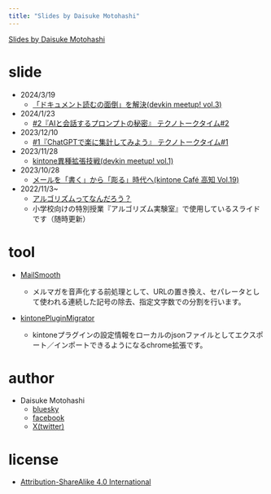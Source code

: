```yaml
---
title: "Slides by Daisuke Motohashi"
---
```


<!-- 編集したら >Markdown PDF Export(html) でhtml化 -->

[Slides by Daisuke Motohashi](https://motohasystem.github.io/slides/)

# slide
- 2024/3/19
    - [「ドキュメント読むの面倒」を解決(devkin meetup! vol.3)](https://motohasystem.github.io/slides/20240319_devkin_meetup_vol3/)
- 2024/1/23
    - [#2『AIと会話するプロンプトの秘密』 テクノトークタイム#2](https://motohasystem.github.io/slides/20240123_techno_talk_time_vol2/)
- 2023/12/10
    - [#1『ChatGPTで楽に集計してみよう』 テクノトークタイム#1](https://motohasystem.github.io/slides/20231210_techno_talk_time_vol1/)
- 2023/11/28
    - [kintone異種拡張技戦(devkin meetup! vol.1)](https://motohasystem.github.io/slides/20231128_slide_devkin_meetup/)
- 2023/10/28
    - [メールを「書く」から「彫る」時代へ(kintone Café 高知 Vol.19)](./20231028_slide_kintone_cafe_kochi/index.html)
- 2022/11/3~
    - [アルゴリズムってなんだろう？](https://motohasystem.github.io/exlab_algorithm/#1)
    - 小学校向けの特別授業『アルゴリズム実験室』で使用しているスライドです（随時更新）


# tool
- [MailSmooth](https://motohasystem.github.io/mail_smooth_web/index.html)
    - メルマガを音声化する前処理として、URLの置き換え、セパレータとして使われる連続した記号の除去、指定文字数での分割を行います。

- [kintonePluginMigrator](https://chromewebstore.google.com/detail/kintonepluginmigrator/pndmdhhanlckeimjahjfijelpkbgoeac)
    - kintoneプラグインの設定情報をローカルのjsonファイルとしてエクスポート／インポートできるようになるchrome拡張です。

# author
- Daisuke Motohashi
    - [bluesky](https://bsky.app/profile/motohasystem.kamiyama.club)
    - [facebook](https://www.facebook.com/motohasystem)
    - [X(twitter)](https://twitter.com/motohasystem)

# license
- [Attribution-ShareAlike 4.0 International](./LICENSE)
